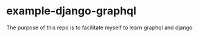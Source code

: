 # example-django-graphql
The purpose of this repo is to facilitate myself to learn graphql and django

